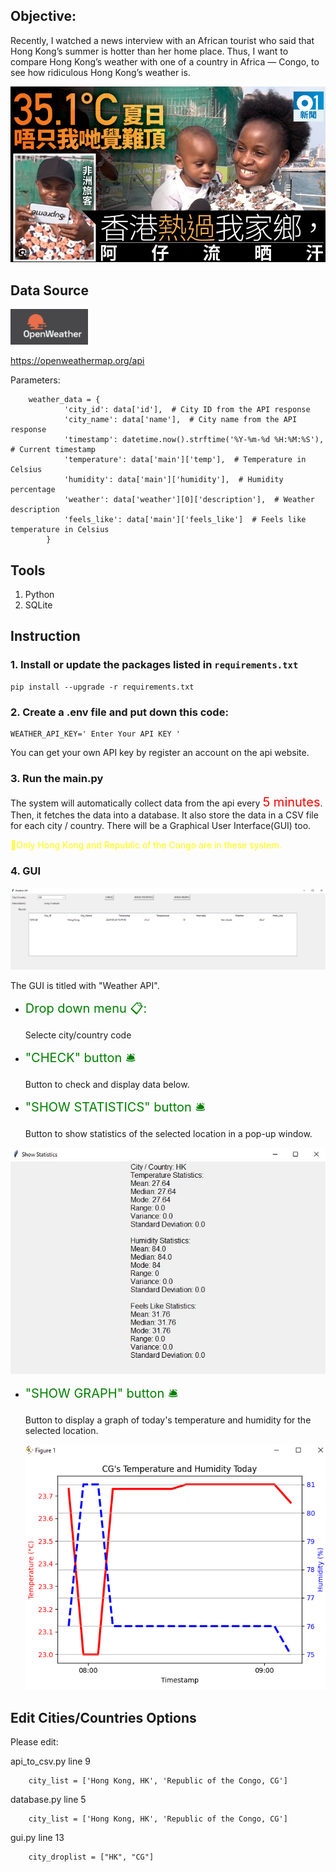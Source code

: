 ##  Objective:

Recently, I watched a news interview with an African tourist who said that Hong Kong’s summer is hotter than her home place. Thus, I want to compare Hong Kong’s weather with one of a country in Africa — Congo, to see how ridiculous Hong Kong’s weather is.

<img src="Image\hk_so_hot.png">

## Data Source
<img src="Image\Openweather.png">

https://openweathermap.org/api

Parameters:

        weather_data = {
                'city_id': data['id'],  # City ID from the API response
                'city_name': data['name'],  # City name from the API response
                'timestamp': datetime.now().strftime('%Y-%m-%d %H:%M:%S'),  # Current timestamp
                'temperature': data['main']['temp'],  # Temperature in Celsius
                'humidity': data['main']['humidity'],  # Humidity percentage
                'weather': data['weather'][0]['description'],  # Weather description
                'feels_like': data['main']['feels_like']  # Feels like temperature in Celsius
            }

## Tools
1. Python
2. SQLite

## Instruction

### 1.  Install or update the packages listed in `requirements.txt`

```
pip install --upgrade -r requirements.txt
```





### 2. Create a .env file and put down this code:

    WEATHER_API_KEY=' Enter Your API KEY '

You can get your own API key by register an account on the api website.

### 3. Run the main.py

The system will automatically collect data from the api every <span style="font-size:20px;color: red;">5 minutes</span>.
Then, it fetches the data into a database.
It also store the data in a CSV file for each city / country.
There will be a Graphical User Interface(GUI) too.

<span style="color: yellow;">
📌Only Hong Kong and Republic of the Congo are in these system.
</span>
    

### 4. GUI

 <img src="Image\GUI.png">

 <br>

The GUI is titled with "Weather API".

 * <span style="font-size:20px;color: Green;">Drop down menu 📋:
    
    Selecte city/country code

 * <span style="font-size:20px;color: Green;">"CHECK" button 🛎️

     Button to check and display data below.

 * <span style="font-size:20px;color: Green;">"SHOW STATISTICS" button 🛎️

     Button to show statistics of the selected location in a pop-up window.

<img src="Image\stat.jpg">

 * <span style="font-size:20px;color: Green;">"SHOW GRAPH" button 🛎️

     Button to display a graph of today's temperature and humidity for the selected location.

     <img src="Image\graphexample.png">

## Edit Cities/Countries Options

Please edit:

api_to_csv.py line 9
        
        city_list = ['Hong Kong, HK', 'Republic of the Congo, CG']

database.py line 5

        city_list = ['Hong Kong, HK', 'Republic of the Congo, CG']

gui.py line 13

        city_droplist = ["HK", "CG"]
